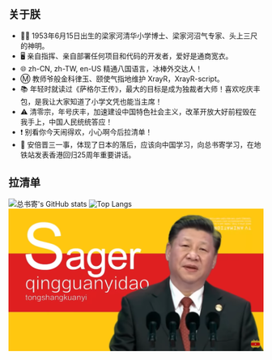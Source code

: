 ## 关于朕
* 👨‍🎓 1953年6月15日出生的梁家河清华小学博士、梁家河沼气专家、头上三尺的神明。
* 🖥️ 亲自指挥、亲自部署任何项目和代码的开发者，爱好是通商宽衣。
* 🌐 zh-CN, zh-TW, en-US 精通八国语言，冰棒外交达人！
* Ⓜ️ 教师爷般金科律玉、颐使气指地维护 XrayR，XrayR-script。
* 📚 年轻时就读过《萨格尔王传》，最大的目标是成为独裁者大师！喜欢吃庆丰包，是我让大家知道了小学文凭也能当主席！
* ⚠️ 清零宗，年号庆丰，加速建设中国特色社会主义，改革开放大好前程毁在我手上，中国人民统统答应！
* ❗ 别看你今天闹得欢，小心啊今后拉清单！
* 🎌 安倍晋三一事，体现了日本的落后，应该向中国学习，向总书寄学习，在地铁站发表香港回归25周年重要讲话。
## 拉清单
![总书寄's GitHub stats](https://github-readme-stats.vercel.app/api?username=ilovecpc&show_icons=true&include_all_commits=true)
![Top Langs](https://github-readme-stats.vercel.app/api/top-langs/?username=ilovecpc)
![萨格尔王黄红黄](/img/SagerKing.png "萨格尔王")